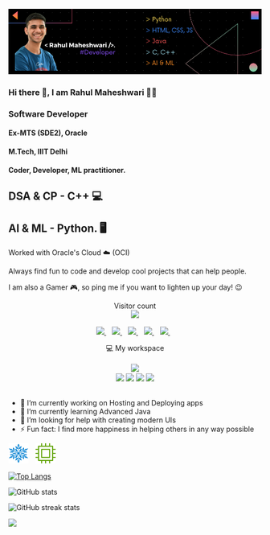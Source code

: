 ![Developer](https://github.com/rahul15197/rahul15197/blob/main/github_banner.png)
### Hi there 👋, I am Rahul Maheshwari 👨‍💻
### Software Developer
#### Ex-MTS (SDE2), Oracle


#### M.Tech, IIIT Delhi
#### Coder, Developer, ML practitioner.

## DSA & CP - C++ 💻
## AI & ML - Python. 🖥️
Worked with Oracle's Cloud ☁️ (OCI)

Always find fun to code and develop cool projects that can help people.

I am also a Gamer 🎮, so ping me if you want to lighten up your day! 😉

<p align="center"> 
  Visitor count<br>
  <img src="https://profile-counter.glitch.me/rahul15197/count.svg" />
</p>

<p align='center'>
  
  <a href="mailto:rahul.maheshmaheshwari@gmail.com">
    <img src="https://img.shields.io/badge/Gmail-D14836?style=for-the-badge&logo=gmail&logoColor=white" />
  </a>&nbsp;&nbsp;
  <a href="https://www.linkedin.com/in/rm15197/">
    <img src="https://img.shields.io/badge/linkedin-%230077B5.svg?&style=for-the-badge&logo=linkedin&logoColor=white" />
  </a>&nbsp;&nbsp;
  <a href="https://www.instagram.com/rahul.zeroone/">
    <img src="https://img.shields.io/badge/instagram-%23E4405F.svg?&style=for-the-badge&logo=instagram&logoColor=white" />        
  </a>&nbsp;&nbsp;
  <a href="https://discord.gg/3NUjJA2C">
    <img src="https://img.shields.io/badge/Discord-7289DA?style=for-the-badge&logo=discord&logoColor=white" />
  </a>&nbsp;&nbsp;
  <a href="https://rahul-maheshmaheshwari.medium.com/">
    <img src="https://img.shields.io/badge/Medium-12100E?style=for-the-badge&logo=medium&logoColor=white" />        
  </a>&nbsp;&nbsp;
  
</p>

<p align='center'>
  💻 My workspace<br/><br/>
  <img src="https://img.shields.io/badge/lenovo-E2231A?style=for-the-badge&logo=lenovo&logoColor=white" />                                                       </br>                                           
  <img src="https://img.shields.io/badge/windows-%230078D6.svg?&style=for-the-badge&logo=windows&logoColor=white" />
  <img src="https://img.shields.io/badge/Intel-Core_i5_9th-0071C5?style=for-the-badge&logo=intel&logoColor=white" />
  <img src="https://img.shields.io/badge/RAM-8GB-%230071C5.svg?&style=for-the-badge&logoColor=white" />
  <img src="https://img.shields.io/badge/nvidia-gtx%201650-%2376B900.svg?&style=for-the-badge&logo=nvidia&logoColor=white" />
  <br/>
  <br/>                                                                                                                        
<!--   <img src="https://img.shields.io/badge/Apple-MacBook_Pro_2020-999999?style=for-the-badge&logo=apple&logoColor=white" /> 
                                                                                                                      <br/>
  <img src="https://img.shields.io/badge/mac%20os-000000?style=for-the-badge&logo=apple&logoColor=white" />
  <img src="https://img.shields.io/badge/Intel-Core_i7_10th-0071C5?style=for-the-badge&logo=intel&logoColor=white" />
  <img src="https://img.shields.io/badge/RAM-32GB-%230071C5.svg?&style=for-the-badge&logoColor=white" />
  <br/>
  <br/>                                                                                                   
  <img src="https://img.shields.io/badge/hp-0096D6?style=for-the-badge&logo=hp&logoColor=white" />                                                             <br/>                                      
  <img src="https://img.shields.io/badge/Ubuntu-E95420?style=for-the-badge&logo=ubuntu&logoColor=white" />
  <img src="https://img.shields.io/badge/Intel-Core_i5_4th-0071C5?style=for-the-badge&logo=intel&logoColor=white" />
  <img src="https://img.shields.io/badge/RAM-4GB-%230071C5.svg?&style=for-the-badge&logoColor=white" />
  <img src="https://img.shields.io/badge/nvidia-830m-%2376B900.svg?&style=for-the-badge&logo=nvidia&logoColor=white" />                                                                                                -->
                                                                                                                          
</p>


- 🔭 I’m currently working on Hosting and Deploying apps 
- 🌱 I’m currently learning Advanced Java 
- 🤔 I’m looking for help with creating modern UIs 
- ⚡ Fun fact: I find more happiness in helping others in any way possible  
 

<a href='https://archiveprogram.github.com/'><img src='https://raw.githubusercontent.com/acervenky/animated-github-badges/master/assets/acbadge.gif' width='40' height='40'></a> <a href='https://docs.github.com/en/developers'><img src='https://raw.githubusercontent.com/acervenky/animated-github-badges/master/assets/devbadge.gif' width='40' height='40'></a> 

[![Top Langs](https://github-readme-stats.vercel.app/api/top-langs/?username=rahul15197)](https://github.com/anuraghazra/github-readme-stats)

![GitHub stats](https://github-readme-stats.vercel.app/api?username=rahul15197&show_icons=true)  

![GitHub streak stats](https://github-readme-streak-stats.herokuapp.com/?user=rahul15197)

<img align='left' src='https://user-images.githubusercontent.com/5713670/87202985-820dcb80-c2b6-11ea-9f56-7ec461c497c3.gif' width='150'>
